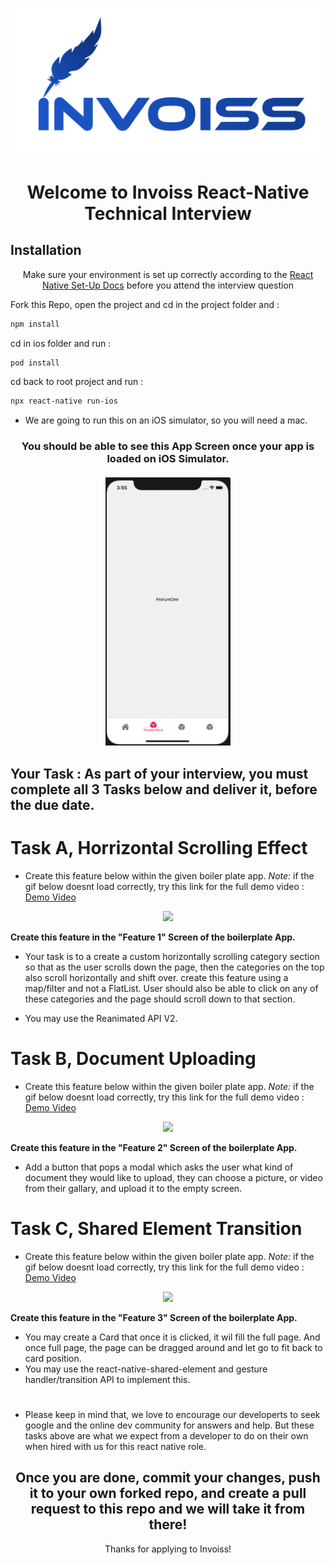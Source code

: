 [<h1 align="center"><img width="500" src="./ReadMeAssets/Invoiss-logo.png"></h1>](https://invoiss.com)

<div align="center">
<h1>Welcome to Invoiss React-Native Technical Interview</h1> 
</div> 

## Installation

<div align="center">
  
Make sure your environment is set up correctly according to the [React Native Set-Up Docs](https://reactnative.dev/docs/environment-setup) 
before you attend the interview question
</div> 




<p>Fork this Repo, open the project and cd in the project folder and :  </p>

```bash
npm install
```
<p>cd in ios folder and run :  </p>

```bash
pod install
```

<p>cd back to root project and run :  </p>

```bash
npx react-native run-ios
```
- <p>We are going to run this on an iOS simulator, so you will need a mac.</p>

<h3 align="center">
You should be able to see this App Screen once your app is loaded on iOS Simulator. </br></br>
<img src="./ReadMeAssets/app-screen.png" width="200">
</h3>

## Your Task : As part of your interview, you must complete all 3 Tasks below and deliver it, before the due date.

<h1>Task A, Horrizontal Scrolling Effect </h1>

- Create this feature below within the given boiler plate app.
  *Note:* if the gif below doesnt load correctly, try this link for the full demo video : [Demo Video](http://www.invoiss.com/assets/pages/invoiss-main-page/assets/video/app-example.mp4)
  
 <p align="center"><img src="./ReadMeAssets/app-example.gif" width="200"> </p>

**Create this feature in the "Feature 1" Screen of the boilerplate App.**

- Your task is to a create a custom horizontally scrolling category section so that as the user scrolls down the page, then the categories on the top also scroll   horizontally and shift over. create this feature using a map/filter and not a FlatList. User should also be able to click on any of these categories and the     page should scroll down to that section.

- You may use the Reanimated API V2.



<h1>Task B, Document Uploading </h1>

- Create this feature below within the given boiler plate app.
  *Note:* if the gif below doesnt load correctly, try this link for the full demo video : [Demo Video](https://www.invoiss.com/assets/pages/invoiss-main-page/assets/video/app-example2.mp4)
 <p align="center"><img src="./ReadMeAssets/app-example2.gif" width="200"></p>

**Create this feature in the "Feature 2" Screen of the boilerplate App.**
- Add a button that pops a modal which asks the user what kind of document they would like to upload, they can choose a picture, or video from their gallary, and   upload it to the empty screen.



<h1>Task C, Shared Element Transition </h1>

- Create this feature below within the given boiler plate app.
  *Note:* if the gif below doesnt load correctly, try this link for the full demo video : [Demo Video](https://www.invoiss.com/assets/pages/invoiss-main-page/assets/video/app-example3.mp4)
 <p align="center"><img src="./ReadMeAssets/app-example3.gif" width="200"></p>

**Create this feature in the "Feature 3" Screen of the boilerplate App.**
- You may create a Card that once it is clicked, it wil fill the full page. And once full page, the page can be dragged around and let go to fit back to card position.
- You may use the react-native-shared-element and gesture handler/transition API to implement this.

<h1> </h1>

- Please keep in mind that, we love to encourage our developerts to seek google and the online dev community for answers and help. But these tasks above are what we expect from a developer to do on their own when hired with us for this react native role. 

<div align="center">
<h2>Once you are done, commit your changes, push it to your own forked repo, and create a pull request to this repo and we will take it from there! </h2> 
Thanks for applying to Invoiss!
</div> 




